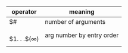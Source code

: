 | operator                    | meaning                   |
| --------------------------- | ------------------------- |
| $#                          | number of arguments       |
| <br>\$1. . .\$(&#8734;)<br> | arg number by entry order |
|                             |                           |
